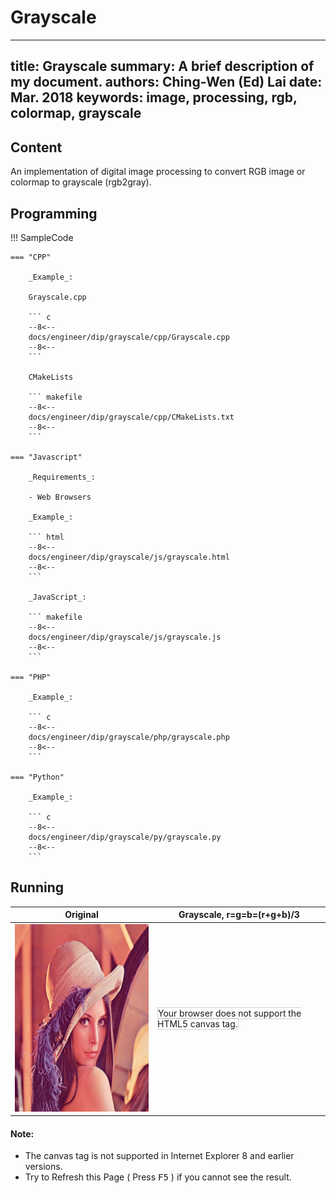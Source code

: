 # Grayscale

---
title: Grayscale
summary: A brief description of my document.
authors: Ching-Wen (Ed) Lai
date: Mar. 2018
keywords: image, processing, rgb, colormap, grayscale
---

## Content

An implementation of digital image processing to convert RGB image or colormap to grayscale (rgb2gray).

## Programming

!!! SampleCode

    === "CPP"

        _Example_:

        Grayscale.cpp

        ``` c
        --8<--
        docs/engineer/dip/grayscale/cpp/Grayscale.cpp
        --8<--
        ```

        CMakeLists

        ``` makefile
        --8<--
        docs/engineer/dip/grayscale/cpp/CMakeLists.txt
        --8<--
        ```

    === "Javascript"

        _Requirements_:

        - Web Browsers

        _Example_:

        ``` html
        --8<--
        docs/engineer/dip/grayscale/js/grayscale.html
        --8<--
        ```

        _JavaScript_:

        ``` makefile
        --8<--
        docs/engineer/dip/grayscale/js/grayscale.js
        --8<--
        ```

    === "PHP"

        _Example_:

        ``` c
        --8<--
        docs/engineer/dip/grayscale/php/grayscale.php
        --8<--
        ```

    === "Python"

        _Example_:

        ``` c
        --8<--
        docs/engineer/dip/grayscale/py/grayscale.py
        --8<--
        ```

## Running

| Original | Grayscale, r=g=b=(r+g+b)/3 |
|----------|----------------------------|
| <img id="lena" src="../lena.png" alt="The Lena" width="300" height="300"> | <canvas id="myCanvas" width="300" height="300" style="border:1px solid #d3d3d3;"> Your browser does not support the HTML5 canvas tag.</canvas> |


<script type="text/JavaScript">
document.getElementById("lena").onload = function() {
  var c = document.getElementById("myCanvas");
  var ctx = c.getContext("2d");
  var img = document.getElementById("lena");
  ctx.drawImage(img, 0, 0);
  var imgData = ctx.getImageData(0, 0, c.width, c.height);
  // invert colors
  var i;
  for (i = 0; i < imgData.data.length; i += 4) {
    // 0.299r+0.587g+0.114b
    //var avg = Math.round(imgData.data[i]*0.299+imgData.data[i+1]*0.587+imgData.data[i+2]*0.114);
    var avg = Math.round(imgData.data[i]+imgData.data[i+1]+imgData.data[i+2])/3;

    imgData.data[i]   = avg;
    imgData.data[i+1] = avg;
    imgData.data[i+2] = avg;
    imgData.data[i+3] = 255;
  }
  ctx.putImageData(imgData, 0, 0);
};
</script>

#### Note:
- The canvas tag is not supported in Internet Explorer 8 and earlier versions.
- Try to Refresh this Page ( Press <kbd>F5</kbd> ) if you cannot see the result.
